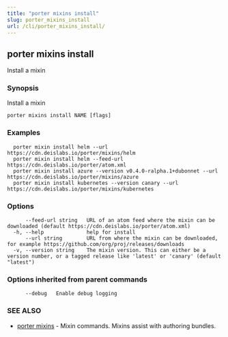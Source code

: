 ```yaml
---
title: "porter mixins install"
slug: porter_mixins_install
url: /cli/porter_mixins_install/
---
```

## porter mixins install

Install a mixin

### Synopsis

Install a mixin

```
porter mixins install NAME [flags]
```

### Examples

```
  porter mixin install helm --url https://cdn.deislabs.io/porter/mixins/helm
  porter mixin install helm --feed-url https://cdn.deislabs.io/porter/atom.xml
  porter mixin install azure --version v0.4.0-ralpha.1+dubonnet --url https://cdn.deislabs.io/porter/mixins/azure
  porter mixin install kubernetes --version canary --url https://cdn.deislabs.io/porter/mixins/kubernetes
```

### Options

```
      --feed-url string   URL of an atom feed where the mixin can be downloaded (default https://cdn.deislabs.io/porter/atom.xml)
  -h, --help              help for install
      --url string        URL from where the mixin can be downloaded, for example https://github.com/org/proj/releases/downloads
  -v, --version string    The mixin version. This can either be a version number, or a tagged release like 'latest' or 'canary' (default "latest")
```

### Options inherited from parent commands

```
      --debug   Enable debug logging
```

### SEE ALSO

* [porter mixins](/cli/porter_mixins/)	 - Mixin commands. Mixins assist with authoring bundles.

